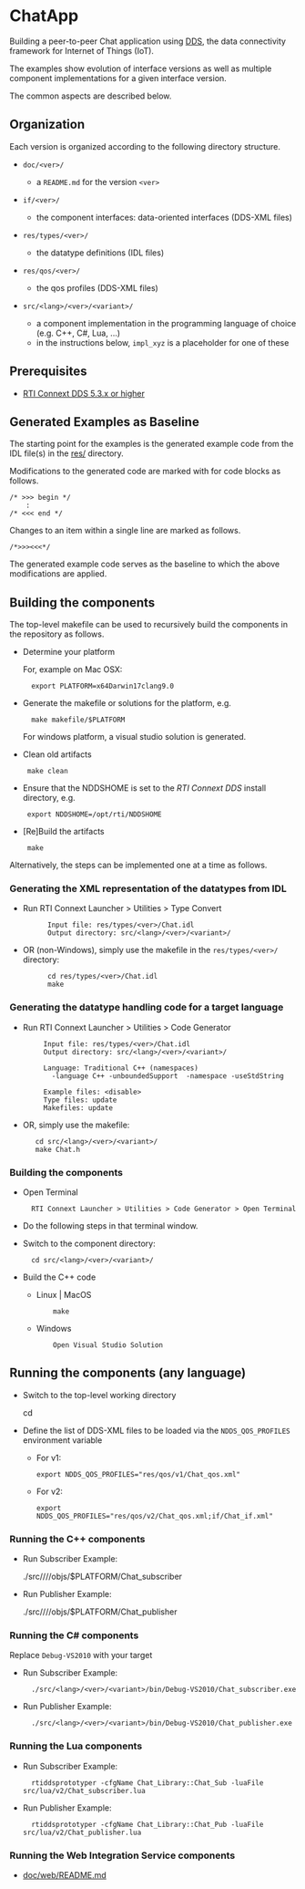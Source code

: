 # ChatApp

Building a peer-to-peer Chat application using
[DDS](http://portals.omg.org/dds), the data connectivity framework for
Internet of Things (IoT).

The examples show evolution of interface versions as well as multiple 
component implementations for a given interface version.

The common aspects are described below.


## Organization

Each version is organized according to the following directory
structure.

- `doc/<ver>/`
   - a `README.md` for the version `<ver>` 

- `if/<ver>/`
  - the component interfaces: data-oriented interfaces (DDS-XML files)
     
- `res/types/<ver>/`
   - the datatype definitions (IDL files)
    
- `res/qos/<ver>/`
   - the qos profiles (DDS-XML files)

- `src/<lang>/<ver>/<variant>/`
  - a component implementation in the programming language of choice
    (e.g. C++, C#, Lua, ...)
  - in the instructions below, `impl_xyz` is a placeholder for one of these


## Prerequisites

- [RTI Connext DDS 5.3.x or higher](http://www.rti.com/downloads/index.html)


## Generated Examples as Baseline

The starting point for the examples is the generated example code from the IDL
file(s) in the [res/](./res/) directory.

Modifications to the generated code are marked with for code blocks as follows.

    /* >>> begin */
        :
    /* <<< end */

Changes to an item within a single line are marked as follows.

    /*>>><<<*/

The generated example code serves as the baseline to which the above
modifications are applied.

## Building the components

The top-level makefile can be used to recursively build the components 
in the repository as follows.

- Determine your platform
   
  For, example on Mac OSX:
  
        export PLATFORM=x64Darwin17clang9.0 
             
- Generate the makefile or solutions for the platform, e.g.

        make makefile/$PLATFORM
        
   For windows platform, a visual studio solution is generated.
        
 - Clean old artifacts
    
        make clean
 
 - Ensure that the NDDSHOME is set to the *RTI Connext DDS* install directory, 
   e.g.

        export NDDSHOME=/opt/rti/NDDSHOME
        
 - [Re]Build the artifacts

        make
        
 
Alternatively, the steps can be implemented one at a time as follows.
 

### Generating the XML representation of the datatypes from IDL 

- Run RTI Connext Launcher > Utilities > Type Convert

            Input file: res/types/<ver>/Chat.idl
            Output directory: src/<lang>/<ver>/<variant>/

- OR (non-Windows), simply use the makefile in the `res/types/<ver>/` directory:
 
            cd res/types/<ver>/Chat.idl
            make

            
### Generating the datatype handling code for a target language

- Run RTI Connext Launcher > Utilities > Code Generator

           Input file: res/types/<ver>/Chat.idl
           Output directory: src/<lang>/<ver>/<variant>/
           
           Language: Traditional C++ (namespaces)   
             -language C++ -unboundedSupport  -namespace -useStdString    
                           
           Example files: <disable>
           Type files: update
           Makefiles: update

-  OR, simply use the makefile:

          cd src/<lang>/<ver>/<variant>/
          make Chat.h



### Building the components

- Open Terminal

        RTI Connext Launcher > Utilities > Code Generator > Open Terminal

- Do the following steps in that terminal window.

- Switch to the component directory:

		cd src/<lang>/<ver>/<variant>/

- Build the C++ code

  - Linux | MacOS

            make

  - Windows

            Open Visual Studio Solution

## Running the components (any language)


- Switch to the top-level working directory

    cd <root-of-this-repository>
     
- Define the list of DDS-XML files to be loaded via the `NDDS_QOS_PROFILES` 
  environment variable   
  
  - For v1:
        
        export NDDS_QOS_PROFILES="res/qos/v1/Chat_qos.xml"

  - For v2:
        
        export NDDS_QOS_PROFILES="res/qos/v2/Chat_qos.xml;if/Chat_if.xml"
   

### Running the C++ components

- Run Subscriber Example:

    ./src/<lang>/<ver>/<variant>/objs/$PLATFORM/Chat_subscriber
    
- Run Publisher Example:
  
    ./src/<lang>/<ver>/<variant>/objs/$PLATFORM/Chat_publisher


### Running the C# components

Replace `Debug-VS2010` with your target
   
- Run Subscriber Example:

        ./src/<lang>/<ver>/<variant>/bin/Debug-VS2010/Chat_subscriber.exe

   
- Run Publisher Example:

		./src/<lang>/<ver>/<variant>/bin/Debug-VS2010/Chat_publisher.exe

   
  
### Running the Lua components

- Run Subscriber Example:

        rtiddsprototyper -cfgName Chat_Library::Chat_Sub -luaFile src/lua/v2/Chat_subscriber.lua
 
- Run Publisher Example:

        rtiddsprototyper -cfgName Chat_Library::Chat_Pub -luaFile src/lua/v2/Chat_publisher.lua

        
### Running the Web Integration Service components

- [doc/web/README.md](./doc/web/README.md)
